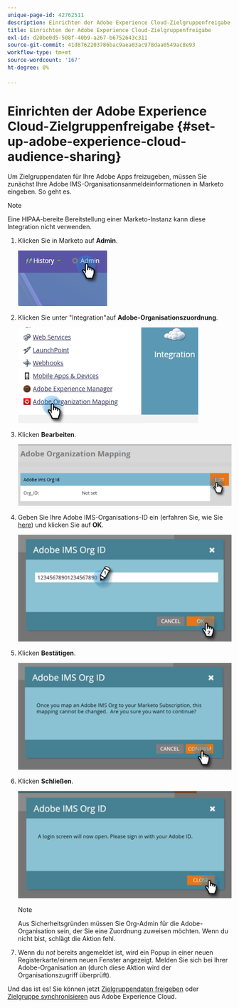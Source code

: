 ```yaml
---
unique-page-id: 42762511
description: Einrichten der Adobe Experience Cloud-Zielgruppenfreigabe - Marketo-Dokumente - Produktdokumentation
title: Einrichten der Adobe Experience Cloud-Zielgruppenfreigabe
exl-id: d20be0d5-508f-40b9-a267-b6752643c311
source-git-commit: 41d8762203786bac9aea03ac978daa0549ac8e93
workflow-type: tm+mt
source-wordcount: '167'
ht-degree: 0%

---
```


# Einrichten der Adobe Experience Cloud-Zielgruppenfreigabe {#set-up-adobe-experience-cloud-audience-sharing}

Um Zielgruppendaten für Ihre Adobe Apps freizugeben, müssen Sie zunächst Ihre Adobe IMS-Organisationsanmeldeinformationen in Marketo eingeben. So geht es.

>[!NOTE]
>
>Eine HIPAA-bereite Bereitstellung einer Marketo-Instanz kann diese Integration nicht verwenden.

1. Klicken Sie in Marketo auf **Admin**.

   ![](assets/set-up-adobe-experience-cloud-audience-sharing-1.png)

1. Klicken Sie unter &quot;Integration&quot;auf **Adobe-Organisationszuordnung**.

   ![](assets/set-up-adobe-experience-cloud-audience-sharing-2.png)

1. Klicken **Bearbeiten**.

   ![](assets/set-up-adobe-experience-cloud-audience-sharing-3.png)

1. Geben Sie Ihre Adobe IMS-Organisations-ID ein (erfahren Sie, wie Sie [here](https://experienceleague.adobe.com/docs/control-panel/using/faq.html)) und klicken Sie auf **OK**.

   ![](assets/set-up-adobe-experience-cloud-audience-sharing-4.png)

1. Klicken **Bestätigen**.

   ![](assets/set-up-adobe-experience-cloud-audience-sharing-5.png)

1. Klicken **Schließen**.

   ![](assets/set-up-adobe-experience-cloud-audience-sharing-6.png)

   >[!NOTE]
   >
   >Aus Sicherheitsgründen müssen Sie Org-Admin für die Adobe-Organisation sein, der Sie eine Zuordnung zuweisen möchten. Wenn du nicht bist, schlägt die Aktion fehl.

1. Wenn du _not_ bereits angemeldet ist, wird ein Popup in einer neuen Registerkarte/einem neuen Fenster angezeigt. Melden Sie sich bei Ihrer Adobe-Organisation an (durch diese Aktion wird der Organisationszugriff überprüft).

Und das ist es! Sie können jetzt [Zielgruppendaten freigeben](/help/marketo/product-docs/core-marketo-concepts/smart-lists-and-static-lists/static-lists/send-a-list-to-adobe-experience-cloud.md) oder [Zielgruppe synchronisieren](/help/marketo/product-docs/core-marketo-concepts/miscellaneous/sync-an-audience-from-adobe-experience-cloud.md) aus Adobe Experience Cloud.
